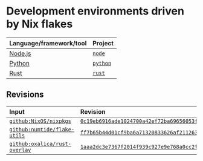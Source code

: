 # Development environments driven by Nix flakes

| Language/framework/tool | Project               |
| :---------------------- | :-------------------- |
| [Node.js][node]         | [`node`](./node/)     |
| [Python]                | [`python`](./python/) |
| [Rust]                  | [`rust`](./rust/)     |

## Revisions

| Input                                                                    | Revision                                                                                                                            |
| :----------------------------------------------------------------------- | :---------------------------------------------------------------------------------------------------------------------------------- |
| [`github:NixOS/nixpkgs`](https://github.com/NixOS/nixpkgs)               | [`0c19eb6916ade1024700a42ef72ba69656053f3c`](https://github.com/NixOS/nixpkgs/tree/0c19eb6916ade1024700a42ef72ba69656053f3c)        |
| [`github:numtide/flake-utils`](https://github.com/numtide/flake-utils)   | [`ff7b65b44d01cf9ba6a71320833626af21126384`](https://github.com/numtide/flake-utils/tree/ff7b65b44d01cf9ba6a71320833626af21126384)  |
| [`github:oxalica/rust-overlay`](https://github.com/oxalica/rust-overlay) | [`1aaa2dc3e7367f2014f939c927e9e768a0cc2f08`](https://github.com/oxalica/rust-overlay/tree/1aaa2dc3e7367f2014f939c927e9e768a0cc2f08) |

[flakes]: https://nixos.wiki/wiki/Flakes
[nix]: https://nixos.org
[node]: https://nodejs.org
[python]: https://python.org
[rust]: https://rust-lang.org
